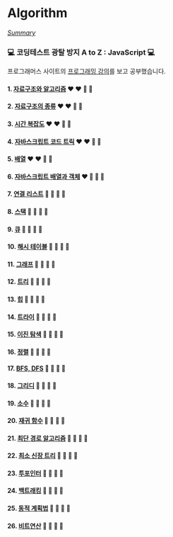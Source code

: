 # Algorithm

_[Summary](./00%20Summary.md)_

### :computer: 코딩테스트 광탈 방지 A to Z : JavaScript :computer:

프로그래머스 사이트의 [프로그래밍 강의](https://programmers.co.kr/learn/courses/13213)를 보고 공부했습니다.

#### 1. [자료구조와 알고리즘]() :heart: :heart: :white_heart: :white_heart:

#### 2. [자료구조의 종류]() :heart: :heart: :white_heart: :white_heart:

#### 3. [시간 복잡도]() :heart: :heart: :white_heart: :white_heart:

#### 4. [자바스크립트 코드 트릭]() :heart: :heart: :white_heart: :white_heart:

#### 5. [배열]() :heart: :heart: :white_heart: :white_heart:

#### 6. [자바스크립트 배열과 객체]() :heart: :white_heart: :white_heart: :white_heart:

#### 7. [연결 리스트]() :white_heart: :white_heart: :white_heart: :white_heart:

#### 8. [스택]() :white_heart: :white_heart: :white_heart: :white_heart:

#### 9. [큐]() :white_heart: :white_heart: :white_heart: :white_heart:

#### 10. [해시 테이블]() :white_heart: :white_heart: :white_heart: :white_heart:

#### 11. [그래프]() :white_heart: :white_heart: :white_heart: :white_heart:

#### 12. [트리]() :white_heart: :white_heart: :white_heart: :white_heart:

#### 13. [힙]() :white_heart: :white_heart: :white_heart: :white_heart:

#### 14. [트라이]() :white_heart: :white_heart: :white_heart: :white_heart:

#### 15. [이진 탐색]() :white_heart: :white_heart: :white_heart: :white_heart:

#### 16. [정렬]() :white_heart: :white_heart: :white_heart: :white_heart:

#### 17. [BFS, DFS]() :white_heart: :white_heart: :white_heart: :white_heart:

#### 18. [그리디]() :white_heart: :white_heart: :white_heart: :white_heart:

#### 19. [소수]() :white_heart: :white_heart: :white_heart: :white_heart:

#### 20. [재귀 함수]() :white_heart: :white_heart: :white_heart: :white_heart:

#### 21. [최단 경로 알고리즘]() :white_heart: :white_heart: :white_heart: :white_heart:

#### 22. [최소 신장 트리]() :white_heart: :white_heart: :white_heart: :white_heart:

#### 23. [투포인터]() :white_heart: :white_heart: :white_heart: :white_heart:

#### 24. [백트래킹]() :white_heart: :white_heart: :white_heart: :white_heart:

#### 25. [동적 계획법]() :white_heart: :white_heart: :white_heart: :white_heart:

#### 26. [비트연산]() :white_heart: :white_heart: :white_heart: :white_heart:
